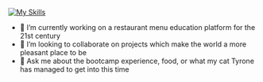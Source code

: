 [![My Skills](https://skillicons.dev/icons?i=js,react,sass,python,flask,figma,git)](https://skillicons.dev)
- 🔭 I’m currently working on a restaurant menu education platform for the 21st century
- 👯 I’m looking to collaborate on projects which make the world a more pleasant place to be
- 💬 Ask me about the bootcamp experience, food, or what my cat Tyrone has managed to get into this time

